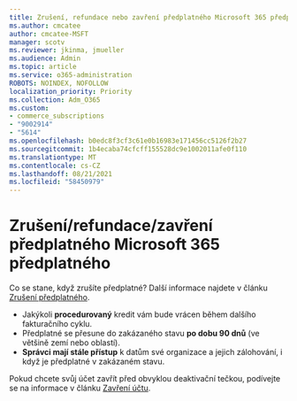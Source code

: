 ```yaml
---
title: Zrušení, refundace nebo zavření předplatného Microsoft 365 předplatného
ms.author: cmcatee
author: cmcatee-MSFT
manager: scotv
ms.reviewer: jkinma, jmueller
ms.audience: Admin
ms.topic: article
ms.service: o365-administration
ROBOTS: NOINDEX, NOFOLLOW
localization_priority: Priority
ms.collection: Adm_O365
ms.custom:
- commerce_subscriptions
- "9002914"
- "5614"
ms.openlocfilehash: b0edc8f3cf3c61e0b16983e171456cc5126f2b27
ms.sourcegitcommit: 1b4ecaba74cfcff155528dc9e1002011afe0f110
ms.translationtype: MT
ms.contentlocale: cs-CZ
ms.lasthandoff: 08/21/2021
ms.locfileid: "58450979"
---
```

# <a name="cancelrefundclose-your-microsoft-365-subscription"></a>Zrušení/refundace/zavření předplatného Microsoft 365 předplatného

Co se stane, když zrušíte předplatné? Další informace najdete v článku [Zrušení předplatného](https://docs.microsoft.com/microsoft-365/commerce/subscriptions/cancel-your-subscription?view=o365-worldwide).

- Jakýkoli **procedurovaný** kredit vám bude vrácen během dalšího fakturačního cyklu.
- Předplatné se přesune do zakázaného stavu **po dobu 90 dnů** (ve většině zemí nebo oblastí).
- **Správci mají stále přístup** k datům své organizace a jejich zálohování, i když je předplatné v zakázaném stavu.

Pokud chcete svůj účet zavřít před obvyklou deaktivační tečkou, podívejte se na informace v článku [Zavření účtu](https://docs.microsoft.com/microsoft-365/commerce/close-your-account?view=o365-worldwide).
